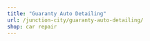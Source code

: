 ```yaml
---
title: "Guaranty Auto Detailing"
url: /junction-city/guaranty-auto-detailing/
shop: car repair
---
```

